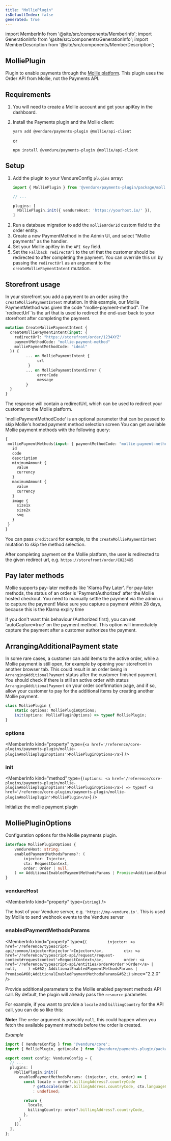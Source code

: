 ```yaml
---
title: "MolliePlugin"
isDefaultIndex: false
generated: true
---
```

<!-- This file was generated from the Vendure source. Do not modify. Instead, re-run the "docs:build" script -->
import MemberInfo from '@site/src/components/MemberInfo';
import GenerationInfo from '@site/src/components/GenerationInfo';
import MemberDescription from '@site/src/components/MemberDescription';


## MolliePlugin

<GenerationInfo sourceFile="packages/payments-plugin/src/mollie/mollie.plugin.ts" sourceLine="192" packageName="@vendure/payments-plugin" />

Plugin to enable payments through the [Mollie platform](https://docs.mollie.com/).
This plugin uses the Order API from Mollie, not the Payments API.

## Requirements

1. You will need to create a Mollie account and get your apiKey in the dashboard.
2. Install the Payments plugin and the Mollie client:

    `yarn add @vendure/payments-plugin @mollie/api-client`

    or

    `npm install @vendure/payments-plugin @mollie/api-client`

## Setup

1. Add the plugin to your VendureConfig `plugins` array:
    ```ts
    import { MolliePlugin } from '@vendure/payments-plugin/package/mollie';

    // ...

    plugins: [
      MolliePlugin.init({ vendureHost: 'https://yourhost.io/' }),
    ]
    ```
2. Run a database migration to add the `mollieOrderId` custom field to the order entity.
3. Create a new PaymentMethod in the Admin UI, and select "Mollie payments" as the handler.
4. Set your Mollie apiKey in the `API Key` field.
5. Set the `Fallback redirectUrl` to the url that the customer should be redirected to after completing the payment.
You can override this url by passing the `redirectUrl` as an argument to the `createMolliePaymentIntent` mutation.

## Storefront usage

In your storefront you add a payment to an order using the `createMolliePaymentIntent` mutation. In this example, our Mollie
PaymentMethod was given the code "mollie-payment-method". The `redirectUrl``is the url that is used to redirect the end-user
back to your storefront after completing the payment.

```GraphQL
mutation CreateMolliePaymentIntent {
  createMolliePaymentIntent(input: {
    redirectUrl: "https://storefront/order/1234XYZ"
    paymentMethodCode: "mollie-payment-method"
    molliePaymentMethodCode: "ideal"
  }) {
         ... on MolliePaymentIntent {
              url
          }
         ... on MolliePaymentIntentError {
              errorCode
              message
         }
  }
}
```

The response will contain
a redirectUrl, which can be used to redirect your customer to the Mollie
platform.

'molliePaymentMethodCode' is an optional parameter that can be passed to skip Mollie's hosted payment method selection screen
You can get available Mollie payment methods with the following query:

```GraphQL
{
 molliePaymentMethods(input: { paymentMethodCode: "mollie-payment-method" }) {
   id
   code
   description
   minimumAmount {
     value
     currency
   }
   maximumAmount {
     value
     currency
   }
   image {
     size1x
     size2x
     svg
   }
 }
}
```
You can pass `creditcard` for example, to the `createMolliePaymentIntent` mutation to skip the method selection.

After completing payment on the Mollie platform,
the user is redirected to the given redirect url, e.g. `https://storefront/order/CH234X5`

## Pay later methods
Mollie supports pay-later methods like 'Klarna Pay Later'. For pay-later methods, the status of an order is
'PaymentAuthorized' after the Mollie hosted checkout. You need to manually settle the payment via the admin ui to capture the payment!
Make sure you capture a payment within 28 days, because this is the Klarna expiry time

If you don't want this behaviour (Authorized first), you can set 'autoCapture=true' on the payment method. This option will immediately
capture the payment after a customer authorizes the payment.

## ArrangingAdditionalPayment state

In some rare cases, a customer can add items to the active order, while a Mollie payment is still open,
for example by opening your storefront in another browser tab.
This could result in an order being in `ArrangingAdditionalPayment` status after the customer finished payment.
You should check if there is still an active order with status `ArrangingAdditionalPayment` on your order confirmation page,
and if so, allow your customer to pay for the additional items by creating another Mollie payment.

```ts title="Signature"
class MolliePlugin {
    static options: MolliePluginOptions;
    init(options: MolliePluginOptions) => typeof MolliePlugin;
}
```

<div className="members-wrapper">

### options

<MemberInfo kind="property" type={`<a href='/reference/core-plugins/payments-plugin/mollie-plugin#molliepluginoptions'>MolliePluginOptions</a>`}   />


### init

<MemberInfo kind="method" type={`(options: <a href='/reference/core-plugins/payments-plugin/mollie-plugin#molliepluginoptions'>MolliePluginOptions</a>) => typeof <a href='/reference/core-plugins/payments-plugin/mollie-plugin#mollieplugin'>MolliePlugin</a>`}   />

Initialize the mollie payment plugin


</div>


## MolliePluginOptions

<GenerationInfo sourceFile="packages/payments-plugin/src/mollie/mollie.plugin.ts" sourceLine="29" packageName="@vendure/payments-plugin" />

Configuration options for the Mollie payments plugin.

```ts title="Signature"
interface MolliePluginOptions {
    vendureHost: string;
    enabledPaymentMethodsParams?: (
        injector: Injector,
        ctx: RequestContext,
        order: Order | null,
    ) => AdditionalEnabledPaymentMethodsParams | Promise<AdditionalEnabledPaymentMethodsParams>;
}
```

<div className="members-wrapper">

### vendureHost

<MemberInfo kind="property" type={`string`}   />

The host of your Vendure server, e.g. `'https://my-vendure.io'`.
This is used by Mollie to send webhook events to the Vendure server
### enabledPaymentMethodsParams

<MemberInfo kind="property" type={`(         injector: <a href='/reference/typescript-api/common/injector#injector'>Injector</a>,         ctx: <a href='/reference/typescript-api/request/request-context#requestcontext'>RequestContext</a>,         order: <a href='/reference/typescript-api/entities/order#order'>Order</a> | null,     ) =&#62; AdditionalEnabledPaymentMethodsParams | Promise&#60;AdditionalEnabledPaymentMethodsParams&#62;`}  since="2.2.0"  />

Provide additional parameters to the Mollie enabled payment methods API call. By default,
the plugin will already pass the `resource` parameter.

For example, if you want to provide a `locale` and `billingCountry` for the API call, you can do so like this:

**Note:** The `order` argument is possibly `null`, this could happen when you fetch the available payment methods
before the order is created.

*Example*

```ts
import { VendureConfig } from '@vendure/core';
import { MolliePlugin, getLocale } from '@vendure/payments-plugin/package/mollie';

export const config: VendureConfig = {
  // ...
  plugins: [
    MolliePlugin.init({
      enabledPaymentMethodsParams: (injector, ctx, order) => {
        const locale = order?.billingAddress?.countryCode
            ? getLocale(order.billingAddress.countryCode, ctx.languageCode)
            : undefined;

        return {
          locale,
          billingCountry: order?.billingAddress?.countryCode,
        },
      }
    }),
  ],
};
```


</div>
